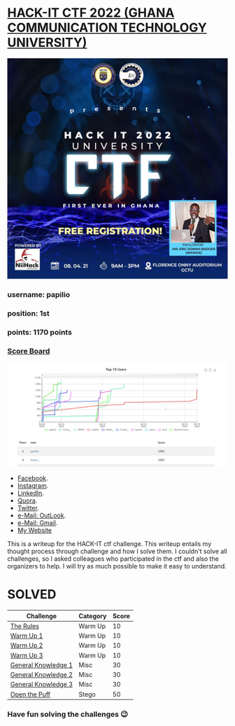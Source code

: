 # [HACK-IT CTF 2022 (GHANA COMMUNICATION TECHNOLOGY UNIVERSITY)](http://137.184.185.175/)
![Banner](banner.png)

### username: papilio <br>
### position: 1st <br>
### points: 1170 points <br>
### [Score Board](http://137.184.185.175/scoreboard) <br>
![scoreboard](scoreboard.png)
* [Facebook](https://www.facebook.com/brakhobbykurtiz).
* [Instagram](https://www.instagram.com/brakhobbykurtiz/).
* [LinkedIn](https://gh.linkedin.com/in/aaron-will-djaba-424b7a184).
* [Quora](https://www.quora.com/profile/Aaron-Will-Djaba).
* [Twitter](https://twitter.com/brakhobbykurtiz).
* [e-Mail: OutLook](mailto:aaronwilldjaba@outlook.com).
* [e-Mail: Gmail](mailto:papiliocurtis@gmail.com).
* [My Website](https://aaron.ourtechnologies.org)

This is a writeup for the HACK-IT ctf challenge. This writeup entails my thought process through challenge
and how I solve them. I couldn't solve all challenges, so I asked colleagues who participated in
the ctf and also the organizers to help. I will try as much possible to make it easy to understand.
<br>
# SOLVED
| Challenge                                                                                                                              | Category | Score |
|----------------------------------------------------------------------------------------------------------------------------------------|----------|-------|
| [The Rules](https://github.com/kurtiz/hackit-ctf-2022-writeup/blob/main/Warm%20Up/the%20rules/the_rules.md)                            | Warm Up  | 10    |
| [Warm Up 1](https://github.com/kurtiz/hackit-ctf-2022-writeup/blob/main/Warm%20Up/warm%20up%201/warm_up_1.md)                          | Warm Up  | 10    |
| [Warm Up 2](https://github.com/kurtiz/hackit-ctf-2022-writeup/blob/main/Warm%20Up/warm%20up%202/warm_up_2.md)                          | Warm Up  | 10    |
| [Warm Up 3](https://github.com/kurtiz/hackit-ctf-2022-writeup/blob/main/Warm%20Up/warm%20up%203/warm_up_3.md)                          | Warm Up  | 10    |
| [General Knowledge 1](https://github.com/kurtiz/hackit-ctf-2022-writeup/blob/main/Misc/general%20knowledge%201/general_knowledge_1.md) | Misc     | 30    |
| [General Knowledge 2](https://github.com/kurtiz/hackit-ctf-2022-writeup/blob/main/Misc/general%20knowledge%202/general_knowledge_2.md) | Misc     | 30    |
| [General Knowledge 3](https://github.com/kurtiz/hackit-ctf-2022-writeup/blob/main/Misc/general%20knowledge%203/general_knowledge_3.md) | Misc     | 30    |
| [Open the Puff](https://github.com/kurtiz/hackit-ctf-2022-writeup/blob/main/Stego/open%20the%20puff/open_the_puff.md)                  | Stego    | 50    |

### Have fun solving the challenges 😉